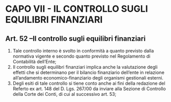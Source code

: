# CAPO VII - IL CONTROLLO SUGLI EQUILIBRI FINANZIARI

## Art. 52 –Il controllo sugli equilibri finanziari
1. Tale controllo interno è svolto in conformità a quanto previsto dalla normativa vigente e secondo quanto previsto nel Regolamento di Contabilità dell’Ente;
2. Il controllo sugli equilibri finanziari implica anche la valutazione degli effetti che si determinano per il bilancio finanziario dell’ente in relazione all’andamento economico-finanziario degli organismi gestionali esterni.
3. Degli esiti di tale controllo si tiene conto anche ai fini della redazione del Referto ex art. 148 del D. Lgs. 267/00 da inviare alla Sezione di Controllo della Corte dei Conti, di cui al successivo art. 53;
